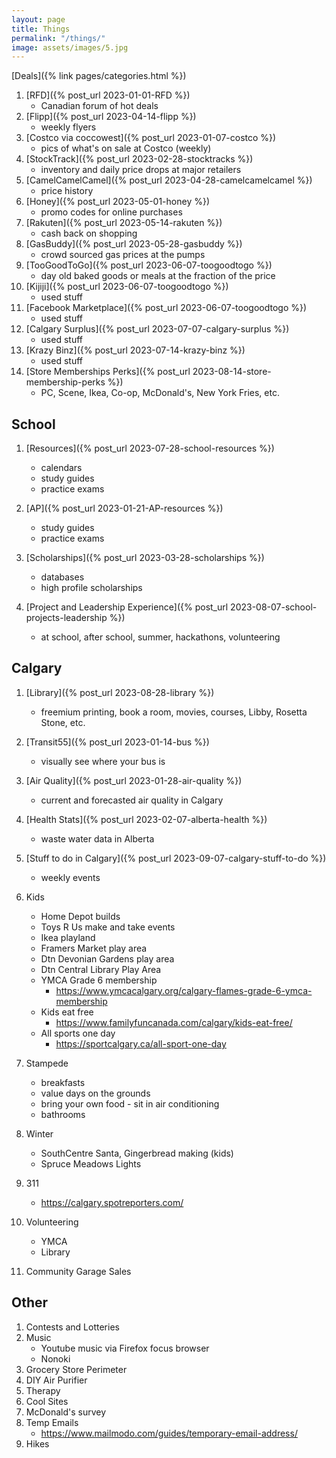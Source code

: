 ```yaml
---
layout: page
title: Things
permalink: "/things/"
image: assets/images/5.jpg
---
```


[Deals]({% link pages/categories.html %})

1. [RFD]({% post_url 2023-01-01-RFD %})
    - Canadian forum of hot deals
2. [Flipp]({% post_url 2023-04-14-flipp %})
    - weekly flyers
3. [Costco via coccowest]({% post_url 2023-01-07-costco %})
    - pics of what's on sale at Costco (weekly)
4. [StockTrack]({% post_url 2023-02-28-stocktracks %})
    - inventory and daily price drops at major retailers
5. [CamelCamelCamel]({% post_url 2023-04-28-camelcamelcamel %})
    - price history
6. [Honey]({% post_url 2023-05-01-honey %})
    - promo codes for online purchases
7. [Rakuten]({% post_url 2023-05-14-rakuten %})
    - cash back on shopping
8. [GasBuddy]({% post_url 2023-05-28-gasbuddy %})
    - crowd sourced gas prices at the pumps
9. [TooGoodToGo]({% post_url 2023-06-07-toogoodtogo %})
    - day old baked goods or meals at the fraction of the price
10. [Kijiji]({% post_url 2023-06-07-toogoodtogo %})
    - used stuff
11. [Facebook Marketplace]({% post_url 2023-06-07-toogoodtogo %})
    - used stuff
12. [Calgary Surplus]({% post_url 2023-07-07-calgary-surplus %})
    - used stuff
13. [Krazy Binz]({% post_url 2023-07-14-krazy-binz %})
    - used stuff
14. [Store Memberships Perks]({% post_url 2023-08-14-store-membership-perks %})
    - PC, Scene, Ikea, Co-op, McDonald's, New York Fries, etc.


## School

1. [Resources]({% post_url 2023-07-28-school-resources %})
    - calendars
    - study guides
    - practice exams

2. [AP]({% post_url 2023-01-21-AP-resources %})
    - study guides
    - practice exams

3. [Scholarships]({% post_url 2023-03-28-scholarships %})
    - databases
    - high profile scholarships

4. [Project and Leadership Experience]({% post_url 2023-08-07-school-projects-leadership %})
    - at school, after school, summer, hackathons, volunteering


## Calgary

1. [Library]({% post_url 2023-08-28-library %})
    - freemium printing, book a room, movies, courses, Libby, Rosetta Stone, etc.
    
2. [Transit55]({% post_url 2023-01-14-bus %})
    - visually see where your bus is

3. [Air Quality]({% post_url 2023-01-28-air-quality %})
    - current and forecasted air quality in Calgary

4. [Health Stats]({% post_url 2023-02-07-alberta-health %})
    - waste water data in Alberta

5. [Stuff to do in Calgary]({% post_url 2023-09-07-calgary-stuff-to-do %})
    - weekly events

6. Kids
    - Home Depot builds
    - Toys R Us make and take events
    - Ikea playland
    - Framers Market play area
    - Dtn Devonian Gardens play area
    - Dtn Central Library Play Area
    - YMCA Grade 6 membership
        - https://www.ymcacalgary.org/calgary-flames-grade-6-ymca-membership
    - Kids eat free
        - https://www.familyfuncanada.com/calgary/kids-eat-free/
    - All sports one day
        - https://sportcalgary.ca/all-sport-one-day


7. Stampede
    - breakfasts
    - value days on the grounds
    - bring your own food - sit in air conditioning
    - bathrooms

8. Winter
    - SouthCentre Santa, Gingerbread making (kids)
    - Spruce Meadows Lights

9. 311
    - https://calgary.spotreporters.com/ 

10. Volunteering
    - YMCA
    - Library

11. Community Garage Sales

<!-- ## Finance -->

<!-- ## Programming -->

## Other

1. Contests and Lotteries
2. Music
    - Youtube music via Firefox focus browser
    - Nonoki
3. Grocery Store Perimeter
4. DIY Air Purifier
5. Therapy
6. Cool Sites
7. McDonald's survey
8. Temp Emails
    - https://www.mailmodo.com/guides/temporary-email-address/
9. Hikes



